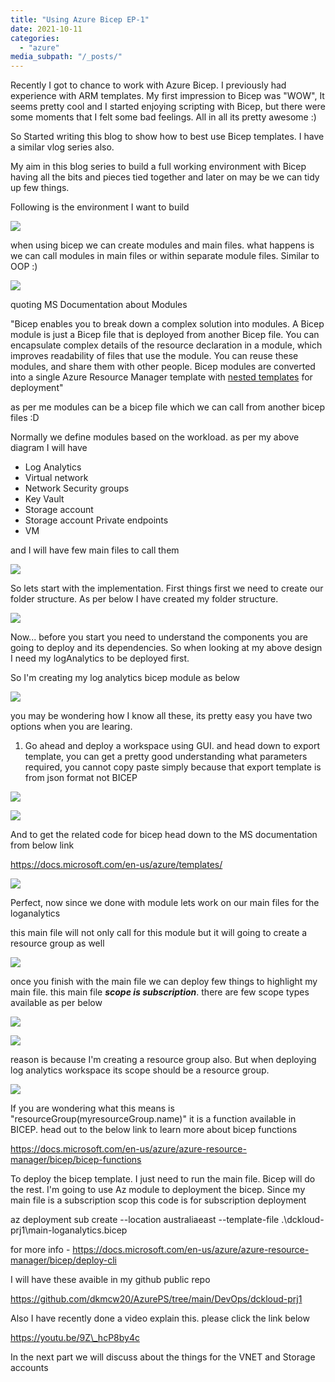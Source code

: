 ```yaml
---
title: "Using Azure Bicep EP-1"
date: 2021-10-11
categories: 
  - "azure"
media_subpath: "/_posts/"
---
```



Recently I got to chance to work with Azure Bicep. I previously had experience with ARM templates. My first impression to Bicep was "WOW", It seems pretty cool and I started enjoying scripting with Bicep, but there were some moments that I felt some bad feelings. All in all its pretty awesome :)

So Started writing this blog to show how to best use Bicep templates. I have a similar vlog series also.

My aim in this blog series to build a full working environment with Bicep having all the bits and pieces tied together and later on may be we can tidy up few things.

Following is the environment I want to build

[![](images/image-6.png)](https://hungryboysl.wordpress.com/wp-content/uploads/2021/10/image-6.png)

when using bicep we can create modules and main files. what happens is we can call modules in main files or within separate module files. Similar to OOP :)

[![](images/image-7.png)](https://hungryboysl.wordpress.com/wp-content/uploads/2021/10/image-7.png)

quoting MS Documentation about Modules

"Bicep enables you to break down a complex solution into modules. A Bicep module is just a Bicep file that is deployed from another Bicep file. You can encapsulate complex details of the resource declaration in a module, which improves readability of files that use the module. You can reuse these modules, and share them with other people. Bicep modules are converted into a single Azure Resource Manager template with [nested templates](https://docs.microsoft.com/en-us/azure/azure-resource-manager/templates/linked-templates#nested-template) for deployment"

as per me modules can be a bicep file which we can call from another bicep files :D

Normally we define modules based on the workload. as per my above diagram I will have

- Log Analytics
- Virtual network
- Network Security groups
- Key Vault
- Storage account
- Storage account Private endpoints
- VM

and I will have few main files to call them

[![](images/image-8.png)](https://hungryboysl.wordpress.com/wp-content/uploads/2021/10/image-8.png)

So lets start with the implementation. First things first we need to create our folder structure. As per below I have created my folder structure.

[![](images/image-9.png)](https://hungryboysl.wordpress.com/wp-content/uploads/2021/10/image-9.png)

Now... before you start you need to understand the components you are going to deploy and its dependencies. So when looking at my above design I need my logAnalytics to be deployed first.

So I'm creating my log analytics bicep module as below

[![](images/image-10.png)](https://hungryboysl.wordpress.com/wp-content/uploads/2021/10/image-10.png)

you may be wondering how I know all these, its pretty easy you have two options when you are learing.

1. Go ahead and deploy a workspace using GUI. and head down to export template, you can get a pretty good understanding what parameters required, you cannot copy paste simply because that export template is from json format not BICEP

[![](images/image-11.png)](https://hungryboysl.wordpress.com/wp-content/uploads/2021/10/image-11.png)

[![](images/image-12.png)](https://hungryboysl.wordpress.com/wp-content/uploads/2021/10/image-12.png)

And to get the related code for bicep head down to the MS documentation from below link

https://docs.microsoft.com/en-us/azure/templates/

[![](images/image-13.png)](https://hungryboysl.wordpress.com/wp-content/uploads/2021/10/image-13.png)

Perfect, now since we done with module lets work on our main files for the loganalytics

this main file will not only call for this module but it will going to create a resource group as well

[![](images/image-14.png)](https://hungryboysl.wordpress.com/wp-content/uploads/2021/10/image-14.png)

once you finish with the main file we can deploy few things to highlight my main file. this main file **_scope is subscription_**. there are few scope types available as per below

[![](images/image-17.png)](https://hungryboysl.wordpress.com/wp-content/uploads/2021/10/image-17.png)

[![](images/image-15.png)](https://hungryboysl.wordpress.com/wp-content/uploads/2021/10/image-15.png)

reason is because I'm creating a resource group also. But when deploying log analytics workspace its scope should be a resource group.

[![](images/image-16.png)](https://hungryboysl.wordpress.com/wp-content/uploads/2021/10/image-16.png)

If you are wondering what this means is "resourceGroup(myresourceGroup.name)" it is a function available in BICEP. head out to the below link to learn more about bicep functions

https://docs.microsoft.com/en-us/azure/azure-resource-manager/bicep/bicep-functions

To deploy the bicep template. I just need to run the main file. Bicep will do the rest. I'm going to use Az module to deployment the bicep. Since my main file is a subscription scop this code is for subscription deployment

az deployment sub create --location australiaeast --template-file .\\dckloud-prj1\\main-loganalytics.bicep

for more info - https://docs.microsoft.com/en-us/azure/azure-resource-manager/bicep/deploy-cli

I will have these avaible in my github public repo

https://github.com/dkmcw20/AzurePS/tree/main/DevOps/dckloud-prj1

Also I have recently done a video explain this. please click the link below

https://youtu.be/9Z\_hcP8by4c

In the next part we will discuss about the things for the VNET and Storage accounts
